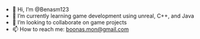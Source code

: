 - 👋 Hi, I’m @Benasm123
- 🌱 I’m currently learning game development using unreal, C++, and Java
- 💞️ I’m looking to collaborate on game projects
- 📫 How to reach me: boonas.mon@gmail.com

